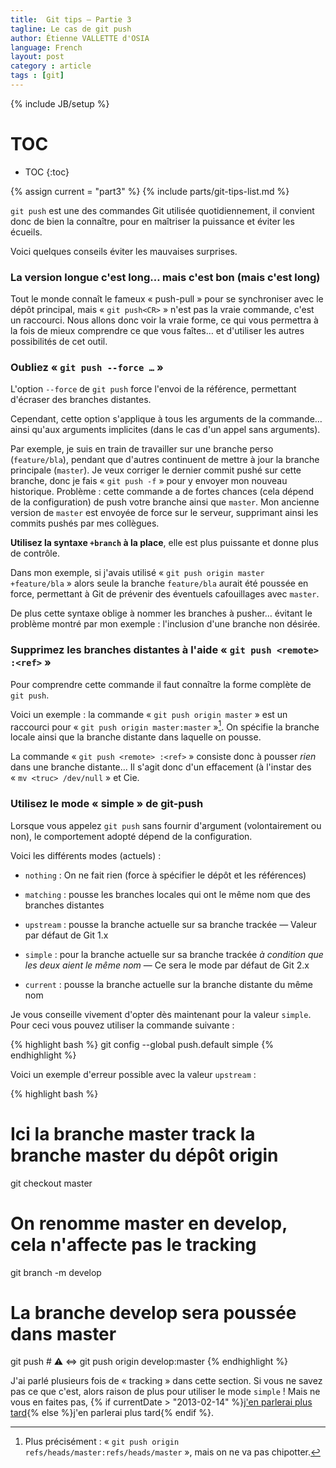 ```yaml
---
title:  Git tips — Partie 3
tagline: Le cas de git push
author: Étienne VALLETTE d'OSIA
language: French
layout: post
category : article
tags : [git]
---
```


{% include JB/setup %}

# TOC
* TOC
{:toc}

{% assign current = "part3" %}
{% include parts/git-tips-list.md %}

`git push` est une des commandes Git utilisée quotidiennement, il convient donc de bien la connaître, pour en maîtriser la puissance et éviter les écueils.

Voici quelques conseils éviter les mauvaises surprises.

### La version longue c'est long… mais c'est bon (mais c'est long)

Tout le monde connaît le fameux « push-pull » pour se synchroniser avec le dépôt principal, mais « `git push<CR>` » n'est pas la vraie commande, c'est un raccourci.
Nous allons donc voir la vraie forme, ce qui vous permettra à la fois de mieux comprendre ce que vous faîtes… et d'utiliser les autres possibilités de cet outil.

### Oubliez « `git push --force …` »

L'option `--force` de `git push` force l'envoi de la référence, permettant d'écraser des branches distantes.

Cependant, cette option s'applique à tous les arguments de la commande… ainsi qu'aux arguments implicites (dans le cas d'un appel sans arguments).

Par exemple, je suis en train de travailler sur une branche perso (`feature/bla`), pendant que d'autres continuent de mettre à jour la branche principale (`master`). Je veux corriger le dernier commit pushé sur cette branche, donc je fais « `git push -f` » pour y envoyer mon nouveau historique. Problème : cette commande a de fortes chances (cela dépend de la configuration) de push votre branche ainsi que `master`. Mon ancienne version de `master` est envoyée de force sur le serveur, supprimant ainsi les commits pushés par mes collègues.

**Utilisez la syntaxe `+branch` à la place**, elle est plus puissante et donne plus de contrôle.

Dans mon exemple, si j'avais utilisé « `git push origin master +feature/bla` » alors seule la branche `feature/bla` aurait été poussée en force, permettant à Git de prévenir des éventuels cafouillages avec `master`.

De plus cette syntaxe oblige à nommer les branches à pusher… évitant le problème montré par mon exemple : l'inclusion d'une branche non désirée.

### Supprimez les branches distantes à l'aide « `git push <remote> :<ref>` »

Pour comprendre cette commande il faut connaître la forme complète de `git push`.

Voici un exemple : la commande « `git push origin master` » est un raccourci pour « `git push origin master:master` »[^completecomplete]. On spécifie la branche locale ainsi que la branche distante dans laquelle on pousse.

La commande « `git push <remote> :<ref>` » consiste donc à pousser _rien_ dans une branche distante… Il s'agit donc d'un effacement (à l'instar des « `mv <truc> /dev/null` » et Cie.

[^completecomplete]: Plus précisément : « `git push origin refs/heads/master:refs/heads/master` », mais on ne va pas chipotter.

### Utilisez le mode « simple » de git-push

Lorsque vous appelez `git push` sans fournir d'argument (volontairement ou non), le comportement adopté dépend de la configuration.

Voici les différents modes (actuels) :

- `nothing`
:	On ne fait rien (force à spécifier le dépôt et les références)

- `matching`
:	pousse les branches locales qui ont le même nom que des branches distantes

- `upstream`
:	pousse la branche actuelle sur sa branche trackée — Valeur par défaut de Git 1.x

- `simple`
:	pour la branche actuelle sur sa branche trackée _à condition que les deux aient le même nom_ — Ce sera le mode par défaut de Git 2.x

- `current`
:	pousse la branche actuelle sur la branche distante du même nom

Je vous conseille vivement d'opter dès maintenant pour la valeur `simple`. Pour ceci vous pouvez utiliser la commande suivante :

{% highlight bash %}
git config --global push.default simple
{% endhighlight %}

Voici un exemple d'erreur possible avec la valeur `upstream` :

{% highlight bash %}
 # Ici la branche master track la branche master du dépôt origin
git checkout master
 # On renomme master en develop, cela n'affecte pas le tracking
git branch -m develop
 # La branche develop sera poussée dans master
git push  # ⚠ ⇔ git push origin develop:master
{% endhighlight %}

J'ai parlé plusieurs fois de « tracking » dans cette section. Si vous ne savez pas ce que c'est, alors raison de plus pour utiliser le mode `simple` ! Mais ne vous en faites pas, {% if currentDate > "2013-02-14" %}[j'en parlerai plus tard](/article/2013-02-14/git-tips-7#tracking){% else %}j'en parlerai plus tard{% endif %}.
